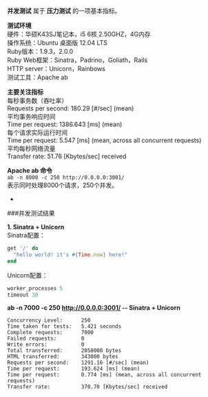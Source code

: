 **并发测试** 属于 **压力测试** 的一项基本指标。  

**测试环境**  
硬件：华硕K43SJ笔记本，i5 6核 2.50GHZ，4G内存  
操作系统：Ubuntu 桌面版 12.04 LTS  
Ruby版本：1.9.3，2.0.0  
Ruby Web框架：Sinatra，Padrino，Goliath，Rails   
HTTP server：Unicorn，Rainbows    
测试工具：Apache ab  

**主要关注指标**  
每秒事务数（吞吐率）  
Requests per second:    180.29 \[#/sec] (mean)   
平均事务响应时间   
Time per request:       1386.643 \[ms] (mean)    
每个请求实际运行时间  
Time per request:       5.547 \[ms] (mean, across all concurrent requests)   
平均每秒网络流量  
Transfer rate:          51.76 \[Kbytes/sec] received  

**Apache ab 命令**  
`ab -n 8000 -c 250 http://0.0.0.0:3001/`  
表示同时处理8000个请求，250个并发。

-

###并发测试结果  

**1. Sinatra + Unicorn**    
Sinatra配置：
```ruby
get '/' do
  "hello world! it's #{Time.now} here!"
end
```
Unicorn配置：
```ruby
worker_processes 5
timeout 30
```
**ab -n 7000 -c 250 http://0.0.0.0:3001/  -- Sinatra + Unicorn** 
```
Concurrency Level:      250
Time taken for tests:   5.421 seconds
Complete requests:      7000
Failed requests:        0
Write errors:           0
Total transferred:      2058000 bytes
HTML transferred:       343000 bytes
Requests per second:    1291.16 [#/sec] (mean)
Time per request:       193.624 [ms] (mean)
Time per request:       0.774 [ms] (mean, across all concurrent requests)
Transfer rate:          370.70 [Kbytes/sec] received
```




 





